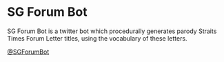# SG Forum Bot

SG Forum Bot is a twitter bot which procedurally generates parody Straits Times Forum Letter titles, using the vocabulary of these letters.

[@SGForumBot](https://twitter.com/SGForumBot)